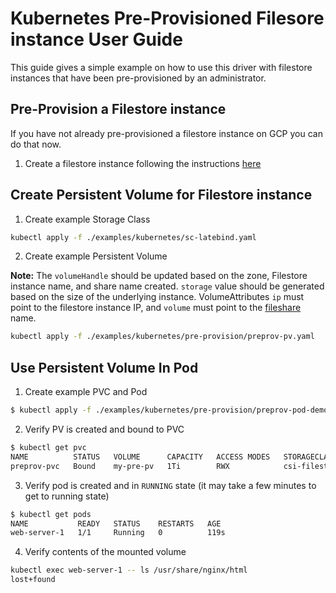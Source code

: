 # Kubernetes Pre-Provisioned Filesore instance User Guide

This guide gives a simple example on how to use this driver with filestore instances that have
been pre-provisioned by an administrator.

## Pre-Provision a Filestore instance

If you have not already pre-provisioned a filestore instance on GCP you can do that now.

1. Create a filestore instance following the instructions [here](https://cloud.google.com/filestore/docs/creating-instances)


## Create Persistent Volume for Filestore instance

1. Create example Storage Class

```bash
kubectl apply -f ./examples/kubernetes/sc-latebind.yaml
```

2. Create example Persistent Volume

**Note:** The `volumeHandle` should be updated
based on the zone, Filestore instance name, and share name created. `storage` value
should be generated based on the size of the underlying instance. VolumeAttributes `ip` must
point to the filestore instance IP, and `volume` must point to the [fileshare](https://cloud.google.com/filestore/docs/reference/rest/v1beta1/projects.locations.instances#FileShareConfig) name.

```bash
kubectl apply -f ./examples/kubernetes/pre-provision/preprov-pv.yaml
```

## Use Persistent Volume In Pod

1. Create example PVC and Pod

```bash
$ kubectl apply -f ./examples/kubernetes/pre-provision/preprov-pod-demo.yaml
```

2. Verify PV is created and bound to PVC

```bash
$ kubectl get pvc
NAME          STATUS   VOLUME      CAPACITY   ACCESS MODES   STORAGECLASS    AGE
preprov-pvc   Bound    my-pre-pv   1Ti        RWX            csi-filestore   76s
```

3. Verify pod is created and in `RUNNING` state (it may take a few minutes to
   get to running state)

```bash
$ kubectl get pods
NAME           READY   STATUS    RESTARTS   AGE
web-server-1   1/1     Running   0          119s
```

4. Verify contents of the mounted volume

```bash
kubectl exec web-server-1 -- ls /usr/share/nginx/html
lost+found
```